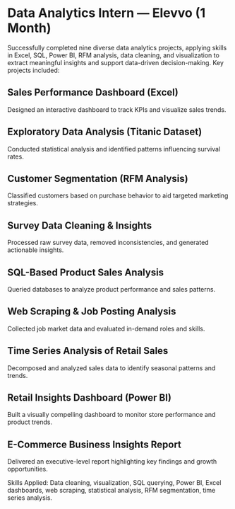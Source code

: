 # Data Analytics Intern — Elevvo (1 Month)
Successfully completed nine diverse data analytics projects, applying skills in Excel, SQL, Power BI, RFM analysis, data cleaning, and visualization to extract meaningful insights and support data-driven decision-making. Key projects included:

## Sales Performance Dashboard (Excel) 
Designed an interactive dashboard to track KPIs and visualize sales trends.

## Exploratory Data Analysis (Titanic Dataset)
Conducted statistical analysis and identified patterns influencing survival rates.

## Customer Segmentation (RFM Analysis)
Classified customers based on purchase behavior to aid targeted marketing strategies.

## Survey Data Cleaning & Insights 
Processed raw survey data, removed inconsistencies, and generated actionable insights.

## SQL-Based Product Sales Analysis 
Queried databases to analyze product performance and sales patterns.

## Web Scraping & Job Posting Analysis 
Collected job market data and evaluated in-demand roles and skills.

## Time Series Analysis of Retail Sales 
Decomposed and analyzed sales data to identify seasonal patterns and trends.

## Retail Insights Dashboard (Power BI) 
Built a visually compelling dashboard to monitor store performance and product trends.

## E-Commerce Business Insights Report 
Delivered an executive-level report highlighting key findings and growth opportunities.

Skills Applied: Data cleaning, visualization, SQL querying, Power BI, Excel dashboards, web scraping, statistical analysis, RFM segmentation, time series analysis.
